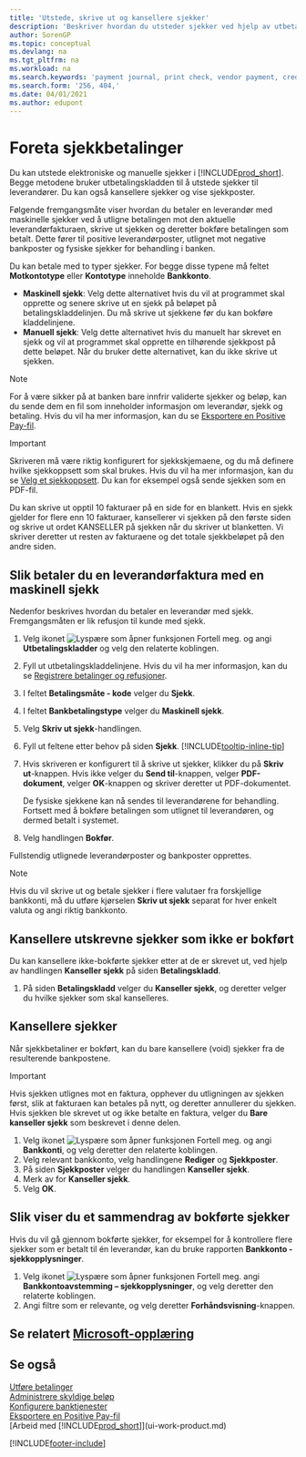 ```yaml
---
title: 'Utstede, skrive ut og kansellere sjekker'
description: 'Beskriver hvordan du utsteder sjekker ved hjelp av utbetalingskladden, skriver ut sjekker og kansellerer eller viser sjekkposter i Business Central.'
author: SorenGP
ms.topic: conceptual
ms.devlang: na
ms.tgt_pltfrm: na
ms.workload: na
ms.search.keywords: 'payment journal, print check, vendor payment, creditor, debt, balance due, AP'
ms.search.form: '256, 404,'
ms.date: 04/01/2021
ms.author: edupont
---
```

# <a name="make-check-payments" />Foreta sjekkbetalinger

Du kan utstede elektroniske og manuelle sjekker i [!INCLUDE[prod_short](includes/prod_short.md)]. Begge metodene bruker utbetalingskladden til å utstede sjekker til leverandører. Du kan også kansellere sjekker og vise sjekkposter.

Følgende fremgangsmåte viser hvordan du betaler en leverandør med maskinelle sjekker ved å utligne betalingen mot den aktuelle leverandørfakturaen, skrive ut sjekken og deretter bokføre betalingen som betalt. Dette fører til positive leverandørposter, utlignet mot negative bankposter og fysiske sjekker for behandling i banken.

Du kan betale med to typer sjekker. For begge disse typene må feltet **Motkontotype** eller **Kontotype** inneholde **Bankkonto**.

- **Maskinell sjekk**: Velg dette alternativet hvis du vil at programmet skal opprette og senere skrive ut en sjekk på beløpet på betalingskladdelinjen. Du må skrive ut sjekkene før du kan bokføre kladdelinjene.
- **Manuell sjekk**: Velg dette alternativet hvis du manuelt har skrevet en sjekk og vil at programmet skal opprette en tilhørende sjekkpost på dette beløpet. Når du bruker dette alternativet, kan du ikke skrive ut sjekken.

> [!NOTE]  
> For å være sikker på at banken bare innfrir validerte sjekker og beløp, kan du sende dem en fil som inneholder informasjon om leverandør, sjekk og betaling. Hvis du vil ha mer informasjon, kan du se [Eksportere en Positive Pay-fil](finance-how-positive-pay.md).

> [!IMPORTANT]
> Skriveren må være riktig konfigurert for sjekkskjemaene, og du må definere hvilke sjekkoppsett som skal brukes. Hvis du vil ha mer informasjon, kan du se [Velg et sjekkoppsett](finance-how-define-check-layouts.md). Du kan for eksempel også sende sjekken som en PDF-fil.  

Du kan skrive ut opptil 10 fakturaer på en side for en blankett. Hvis en sjekk gjelder for flere enn 10 fakturaer, kansellerer vi sjekken på den første siden og skrive ut ordet KANSELLER på sjekken når du skriver ut blanketten. Vi skriver deretter ut resten av fakturaene og det totale sjekkbeløpet på den andre siden.

## <a name="to-pay-a-vendor-invoice-with-a-computer-check" />Slik betaler du en leverandørfaktura med en maskinell sjekk

Nedenfor beskrives hvordan du betaler en leverandør med sjekk. Fremgangsmåten er lik refusjon til kunde med sjekk.

1. Velg ikonet ![Lyspære som åpner funksjonen Fortell meg.](media/ui-search/search_small.png "Fortell hva du vil gjøre") og angi **Utbetalingskladder** og velg den relaterte koblingen.
2. Fyll ut utbetalingskladdelinjene. Hvis du vil ha mer informasjon, kan du se [Registrere betalinger og refusjoner](payables-how-post-payments-refunds.md).
3. I feltet **Betalingsmåte - kode** velger du **Sjekk**.
4. I feltet **Bankbetalingstype** velger du **Maskinell sjekk**.
5. Velg **Skriv ut sjekk**-handlingen.
6. Fyll ut feltene etter behov på siden **Sjekk**. [!INCLUDE[tooltip-inline-tip](includes/tooltip-inline-tip_md.md)]
7. Hvis skriveren er konfigurert til å skrive ut sjekker, klikker du på **Skriv ut**-knappen. Hvis ikke velger du **Send til**-knappen, velger **PDF-dokument**, velger **OK**-knappen og skriver deretter ut PDF-dokumentet.

    De fysiske sjekkene kan nå sendes til leverandørene for behandling. Fortsett med å bokføre betalingen som utlignet til leverandøren, og dermed betalt i systemet.
8. Velg handlingen **Bokfør**.

Fullstendig utlignede leverandørposter og bankposter opprettes.

> [!NOTE]  
> Hvis du vil skrive ut og betale sjekker i flere valutaer fra forskjellige bankkonti, må du utføre kjørselen **Skriv ut sjekk** separat for hver enkelt valuta og angi riktig bankkonto.

## <a name="to-cancel-printed-checks-that-are-not-posted" />Kansellere utskrevne sjekker som ikke er bokført

Du kan kansellere ikke-bokførte sjekker etter at de er skrevet ut, ved hjelp av handlingen **Kanseller sjekk** på siden **Betalingskladd**.

1. På siden **Betalingskladd** velger du **Kanseller sjekk**, og deretter velger du hvilke sjekker som skal kanselleres.

## <a name="to-void-checks" />Kansellere sjekker

Når sjekkbetaliner er bokført, kan du bare kansellere (void) sjekker fra de resulterende bankpostene.

> [!IMPORTANT]
> Hvis sjekken utlignes mot en faktura, opphever du utligningen av sjekken først, slik at fakturaen kan betales på nytt, og deretter annullerer du sjekken. Hvis sjekken ble skrevet ut og ikke betalte en faktura, velger du **Bare kanseller sjekk** som beskrevet i denne delen.

1. Velg ikonet ![Lyspære som åpner funksjonen Fortell meg.](media/ui-search/search_small.png "Fortell hva du vil gjøre") og angi **Bankkonti**, og velg deretter den relaterte koblingen.
2. Velg relevant bankkonto, velg handlingene **Rediger** og **Sjekkposter**.
3. På siden **Sjekkposter** velger du handlingen **Kanseller sjekk**.
4. Merk av for **Kanseller sjekk**.
5. Velg **OK**.

## <a name="to-view-a-summary-of-posted-checks" />Slik viser du et sammendrag av bokførte sjekker

Hvis du vil gå gjennom bokførte sjekker, for eksempel for å kontrollere flere sjekker som er betalt til én leverandør, kan du bruke rapporten **Bankkonto - sjekkopplysninger**.
1. Velg ikonet ![Lyspære som åpner funksjonen Fortell meg.](media/ui-search/search_small.png "Fortell hva du vil gjøre") angi **Bankkontoavstemming – sjekkopplysninger**, og velg deretter den relaterte koblingen.
2. Angi filtre som er relevante, og velg deretter **Forhåndsvisning**-knappen.

## <a name="see-related-microsoft-training" />Se relatert [Microsoft-opplæring](/training/modules/use-checks-dynamics-365-business-central/)

## <a name="see-also" />Se også

[Utføre betalinger](payables-make-payments.md)  
[Administrere skyldige beløp](payables-manage-payables.md)  
[Konfigurere banktjenester](bank-setup-banking.md)  
[Eksportere en Positive Pay-fil](finance-how-positive-pay.md)  
[Arbeid med [!INCLUDE[prod_short](includes/prod_short.md)]](ui-work-product.md)  


[!INCLUDE[footer-include](includes/footer-banner.md)]

